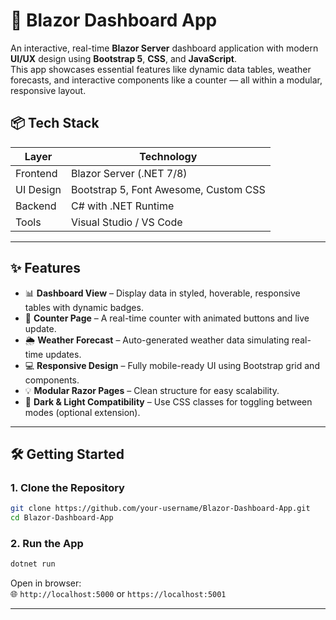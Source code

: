 
# 🚀 Blazor Dashboard App

An interactive, real-time **Blazor Server** dashboard application with modern **UI/UX** design using **Bootstrap 5**, **CSS**, and **JavaScript**.  
This app showcases essential features like dynamic data tables, weather forecasts, and interactive components like a counter — all within a modular, responsive layout.



## 📦 Tech Stack

| Layer      | Technology                          |
|------------|-------------------------------------|
| Frontend   | Blazor Server (.NET 7/8)            |
| UI Design  | Bootstrap 5, Font Awesome, Custom CSS |
| Backend    | C# with .NET Runtime                |
| Tools      | Visual Studio / VS Code             |

---



## ✨ Features

- 📊 **Dashboard View** – Display data in styled, hoverable, responsive tables with dynamic badges.
- 🔢 **Counter Page** – A real-time counter with animated buttons and live update.
- 🌦 **Weather Forecast** – Auto-generated weather data simulating real-time updates.
- 💻 **Responsive Design** – Fully mobile-ready UI using Bootstrap grid and components.
- 💡 **Modular Razor Pages** – Clean structure for easy scalability.
- 🌙 **Dark & Light Compatibility** – Use CSS classes for toggling between modes (optional extension).

---

## 🛠️ Getting Started

### 1. Clone the Repository

```bash
git clone https://github.com/your-username/Blazor-Dashboard-App.git
cd Blazor-Dashboard-App
```

### 2. Run the App

```bash
dotnet run
```

Open in browser:  
🌐 `http://localhost:5000` or `https://localhost:5001`

---
